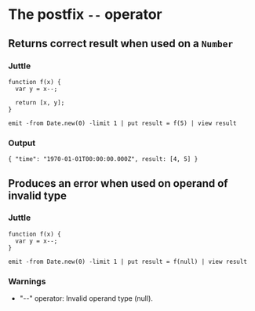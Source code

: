 The postfix `--` operator
=========================

Returns correct result when used on a `Number`
----------------------------------------------

### Juttle

    function f(x) {
      var y = x--;

      return [x, y];
    }

    emit -from Date.new(0) -limit 1 | put result = f(5) | view result

### Output

    { "time": "1970-01-01T00:00:00.000Z", result: [4, 5] }

Produces an error when used on operand of invalid type
------------------------------------------------------

### Juttle

    function f(x) {
      var y = x--;
    }

    emit -from Date.new(0) -limit 1 | put result = f(null) | view result

### Warnings

  * "--" operator: Invalid operand type (null).
